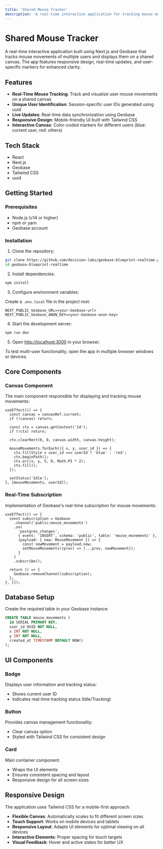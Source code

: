 ```yaml
---
title: 'Shared Mouse Tracker'
description: 'A real-time interactive application for tracking mouse movements across multiple users'
---
```


# Shared Mouse Tracker

A real-time interactive application built using Next.js and Geobase that tracks mouse movements of multiple users and displays them on a shared canvas. The app features responsive design, real-time updates, and user-specific markers for enhanced clarity.

## Features

- **Real-Time Mouse Tracking**: Track and visualize user mouse movements on a shared canvas
- **Unique User Identification**: Session-specific user IDs generated using uuid
- **Live Updates**: Real-time data synchronization using Geobase
- **Responsive Design**: Mobile-friendly UI built with Tailwind CSS
- **Interactive Canvas**: Color-coded markers for different users (blue: current user, red: others)

## Tech Stack

- React
- Next.js
- Geobase
- Tailwind CSS
- uuid

## Getting Started

### Prerequisites

- Node.js (v14 or higher)
- npm or yarn
- Geobase account

### Installation

1. Clone the repository:
```bash
git clone https://github.com/decision-labs/geobase-blueprint-realtime.git
cd geobase-blueprint-realtime
```

2. Install dependencies:
```bash
npm install
```

3. Configure environment variables:

Create a `.env.local` file in the project root:
```env
NEXT_PUBLIC_Geobase_URL=<your-Geobase-url>
NEXT_PUBLIC_Geobase_ANON_KEY=<your-Geobase-anon-key>
```

4. Start the development server:
```bash
npm run dev
```

5. Open [http://localhost:3000](http://localhost:3000) in your browser.

<Callout type="info">
  To test multi-user functionality, open the app in multiple browser windows or devices.
</Callout>

## Core Components

### Canvas Component

The main component responsible for displaying and tracking mouse movements:

```tsx
useEffect(() => {
  const canvas = canvasRef.current;
  if (!canvas) return;

  const ctx = canvas.getContext('2d');
  if (!ctx) return;

  ctx.clearRect(0, 0, canvas.width, canvas.height);

  mouseMovements.forEach(({ x, y, user_id }) => {
    ctx.fillStyle = user_id === userId ? 'blue' : 'red';
    ctx.beginPath();
    ctx.arc(x, y, 5, 0, Math.PI * 2);
    ctx.fill();
  });

  setStatus('Idle');
}, [mouseMovements, userId]);
```

### Real-Time Subscription

Implementation of Geobase's real-time subscription for mouse movements:

```tsx
useEffect(() => {
  const subscription = Geobase
    .channel('public:mouse_movements')
    .on(
      'postgres_changes',
      { event: 'INSERT', schema: 'public', table: 'mouse_movements' },
      (payload: { new: MouseMovement }) => {
        const newMovement = payload.new;
        setMouseMovements((prev) => [...prev, newMovement]);
      }
    )
    .subscribe();

  return () => {
    Geobase.removeChannel(subscription);
  };
}, []);
```

## Database Setup

Create the required table in your Geobase instance:

```sql
CREATE TABLE mouse_movements (
  id SERIAL PRIMARY KEY,
  user_id UUID NOT NULL,
  x INT NOT NULL,
  y INT NOT NULL,
  created_at TIMESTAMP DEFAULT NOW()
);
```

## UI Components

### Badge
Displays user information and tracking status:
- Shows current user ID
- Indicates real-time tracking status (Idle/Tracking)

### Button
Provides canvas management functionality:
- Clear canvas option
- Styled with Tailwind CSS for consistent design

### Card
Main container component:
- Wraps the UI elements
- Ensures consistent spacing and layout
- Responsive design for all screen sizes

## Responsive Design

The application uses Tailwind CSS for a mobile-first approach:

- **Flexible Canvas**: Automatically scales to fit different screen sizes
- **Touch Support**: Works on mobile devices and tablets
- **Responsive Layout**: Adapts UI elements for optimal viewing on all devices
- **Interactive Elements**: Proper spacing for touch targets
- **Visual Feedback**: Hover and active states for better UX

